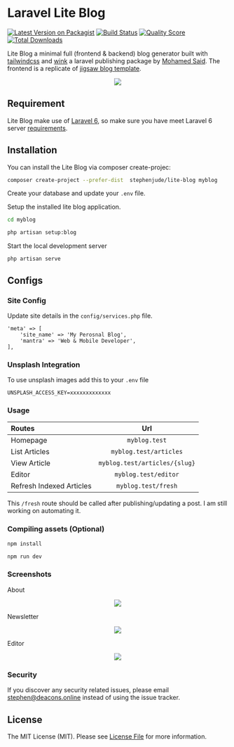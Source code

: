 # Laravel Lite Blog

[![Latest Version on Packagist](https://img.shields.io/packagist/v/stephenjude/lite-blog.svg)](https://packagist.org/packages/stephenjude/lite-blog)
[![Build Status](https://img.shields.io/travis/stephenjude/lite-blog/master.svg)](https://travis-ci.org/stephenjude/lite-blog)
[![Quality Score](https://img.shields.io/scrutinizer/g/stephenjude/lite-blog.svg)](https://scrutinizer-ci.com/g/stephenjude/lite-blog)
[![Total Downloads](https://img.shields.io/packagist/dt/stephenjude/lite-blog.svg)](https://packagist.org/packages/stephenjude/lite-blog)

Lite Blog  a minimal full (frontend & backend) blog generator built with [tailwindcss](https://tailwindcss.com/) and [wink](https://github.com/writingink/wink) a laravel publishing package by [Mohamed Said](https://github.com/themsaid). The frontend is a replicate of [jigsaw blog template](https://jigsaw.tighten.co/). 

<p align="center">
  <img src="https://ucarecdn.com/a571a7d3-c4d5-400d-8805-c1b6e2e5afc0/homepage.PNG">
</p>

## Requirement
Lite Blog make use of [Laravel 6](https://laravel.com/docs/6.x/installation#server-requirements), so make sure you have meet Laravel 6 server [requirements](https://laravel.com/docs/6.x/installation#server-requirements).

## Installation

You can install the Lite Blog via composer create-projec:

```bash
composer create-project --prefer-dist  stephenjude/lite-blog myblog
```

Create your database and update your `.env` file.

Setup the installed lite blog application.
```bash
cd myblog

php artisan setup:blog
```

Start the local development server
```
php artisan serve
```
## Configs

### Site Config
Update site details in the `config/services.php` file.
```
'meta' => [
    'site_name' => 'My Perosnal Blog',
    'mantra' => 'Web & Mobile Developer',      
],
```
### Unsplash Integration
To use unsplash images add this to your `.env` file
```
UNSPLASH_ACCESS_KEY=xxxxxxxxxxxxx
```

### Usage

|Routes|Url|
|:------------- | :----------: |
|Homepage|`myblog.test`|
|List Articles|`myblog.test/articles`|
|View Article|`myblog.test/articles/{slug}`|
|Editor|`myblog.test/editor`|
|Refresh Indexed Articles|`myblog.test/fresh`|

This `/fresh` route should be called after publishing/updating a post. I am still working on automating it.

### Compiling assets (Optional)
```bash 
npm install

npm run dev
```

### Screenshots


About
<p align="center">
  <img src="https://ucarecdn.com/8bcc5dc2-dbab-4e55-b144-1ec5d13ee6a9/about.PNG">
</p>

Newsletter
<p align="center">
  <img src="https://ucarecdn.com/2ea5aca3-1664-4c51-8f7f-689a9221011e/footer.PNG">
</p>

Editor
<p align="center">
  <img src="https://ucarecdn.com/94f0f4d8-4cfd-42df-a5a5-565b43256884/editor.PNG">
</p>


### Security

If you discover any security related issues, please email stephen@deacons.online instead of using the issue tracker.


## License

The MIT License (MIT). Please see [License File](LICENSE.md) for more information.